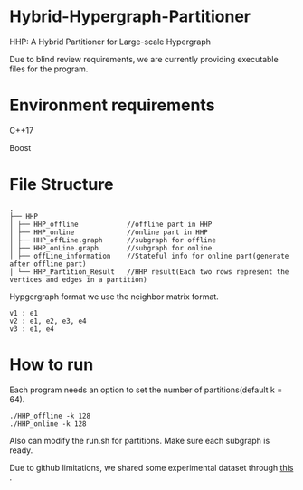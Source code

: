 # Hybrid-Hypergraph-Partitioner
HHP: A Hybrid Partitioner for Large-scale Hypergraph

Due to blind review requirements, we are currently providing executable files for the program.
# Environment requirements
C++17

Boost
# File Structure
```tree
.
├── HHP
│ ├── HHP_offline            //offline part in HHP
│ ├── HHP_online             //online part in HHP
│ ├── HHP_offLine.graph      //subgraph for offline
│ ├── HHP_onLine.graph       //subgraph for online
│ ├── offLine_information    //Stateful info for online part(generate after offline part)
│ └── HHP_Partition_Result   //HHP result(Each two rows represent the vertices and edges in a partition)
```
Hypgergraph format
we use the neighbor matrix format.
```
v1 : e1
v2 : e1, e2, e3, e4
v3 : e1, e4
```
# How to run
Each program needs an option to set the number of partitions(default k = 64).
```
./HHP_offline -k 128
./HHP_online -k 128
```
Also can modify the run.sh for partitions.
Make sure each subgraph is ready.

Due to github limitations, we shared some experimental dataset through [this](https://drive.google.com/drive/folders/1DmRHmbJyh5Ybtnha46MGRdijXCoeRjto?usp=drive_link) .
